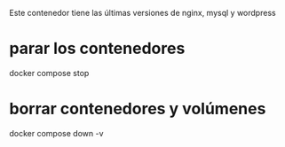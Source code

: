 Este contenedor tiene las últimas versiones de nginx, mysql y wordpress



# parar los contenedores
docker compose stop

# borrar contenedores y volúmenes
docker compose down -v
